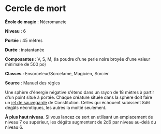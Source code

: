 # Cercle de mort

**École de magie** : Nécromancie

**Niveau** : 6

**Portée** : 45 mètres

**Durée** : instantanée

**Composantes** : V, S, M, (la poudre d'une perle noire broyée d'une valeur minimale de 500 po)

**Classes** : Ensorceleur/Sorcelame, Magicien, Sorcier

**Source** : Manuel des règles

Une sphère d'énergie négative s'étend dans un rayon de 18 mètres à partir d'un point situé à portée. Chaque créature située dans la sphère doit faire un [jet de sauvegarde](/utiliser-les-caracteristiques/#jets-de-sauvegarde) de Constitution. Celles qui échouent subissent 8d6 dégâts nécrotiques, les autres la moitié seulement.

**À plus haut niveau**. Si vous lancez ce sort en utilisant un emplacement de niveau 7 ou supérieur, les dégâts augmentent de 2d6 par niveau au-delà du niveau 6.
